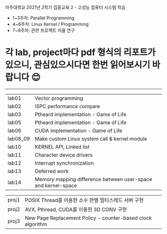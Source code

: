 아주대학교 2021년 2학기 집중교육 2 - 고성능 컴퓨터 시스템 학습

- 1~3주차: Parallel Programming
- 4~6주차: Linux Kernel / Programming
- 7~8주차: 관련 프로젝트 자율 연구

# 각 lab, project마다 pdf 형식의 리포트가 있으니, 관심있으시다면 한번 읽어보시기 바랍니다 😊

---
| | |
|--|-----|
| lab01 | Vector programming |
| lab02 | ISPC performance compare  |
| lab03 | Ptheard implementation - Game of Life |
| lab05 | Ptheard implementation - Game of Life  |
| lab06 | CUDA implementation - Game of Life  |
| lab08_09 | Make custom Linux system call & kernel module |
| lab10 | KERNEL API, Linked list  |
| lab11 | Character device drivers  |
| lab12 | Interrupt synchronization  |
| lab13 | Deferred work  |
| lab14 | Memory mapping difference between user-space and kernel-space  |

| | |
|--|-----|
| proj1 | POSIX Thread를 이용한 소수 판별 멀티스레드 서버 구현  |
| proj2 | AVX, Pthread, CUDA를 이용한 3D CONV 구현  |
| proj3 | New Page Replacement Policy - counter-based clock algorithm |

